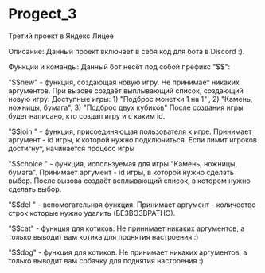 # Progect_3
Третий проект в Яндекс Лицее 
 
Описание:
 Данный проект включает в себя код для бота в Discord :).
 
Функции и команды: 
 Данный бот несёт под собой префикс "$$":
 
 "$$new" - функция, создающая новую игру.
     Не принимает никаких аргументов. При вызове создаёт выплывающий список, создающий новую игру:
      Доступные игры:
       1) "Подброс монетки 1 на 1"',
       2) "Камень, ножницы, бумага",
       3) "Подброс двух кубиков"
       После создания игры будет написано, кто создал игру и с каким id.
 
 "$$join <id>" - функция, присоединяющая пользователя к игре.
     Принимает аргумент <id> - id игры, к которой нужно подключиться.
     Если лимит игроков достигнут, начинается процесс игры
  
  "$$choice <id>" - функция, используемая для игры "Камень, ножницы, бумага".
     Принимает аргумент <id> - id игры, в которой нужно сделать выбор.
     После вызова создаёт всплывающий список, в котором нужно сделать выбор.
  
  "$$del <col>" - вспомогательная функция.
     Принимает аргумент <col> - количество строк которые нужно удалить (БЕЗВОЗВРАТНО).
  
  "$$cat" - функция для котиков.
     Не принимает никаких аргументов, а только выводит вам котика для поднятия настроения :)
  
  "$$dog" - функция для котиков.
     Не принимает никаких аргументов, а только выводит вам собачку для поднятия настроения :)
  
  
  
 
